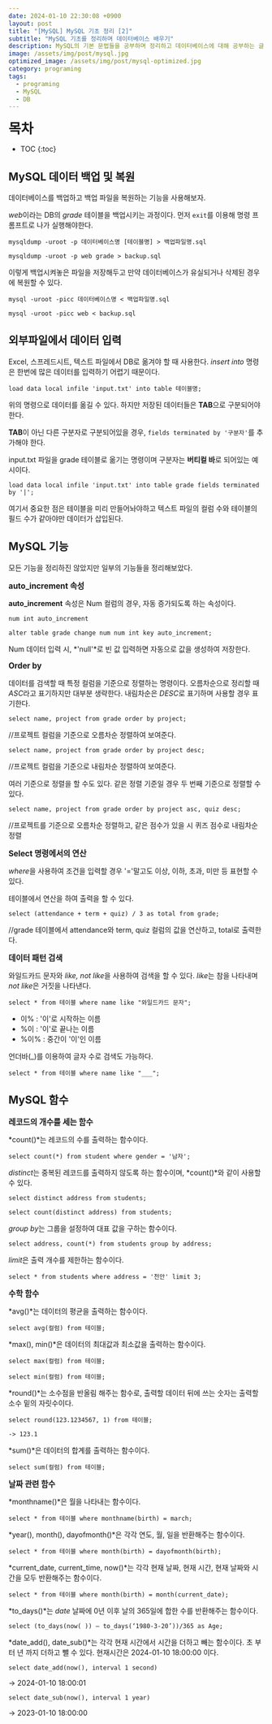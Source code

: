 ```yaml
---
date: 2024-01-10 22:30:08 +0900
layout: post
title: "[MySQL] MySQL 기초 정리 [2]"
subtitle: "MySQL 기초를 정리하며 데이터베이스 배우기"
description: MySQL의 기본 문법들을 공부하며 정리하고 데이터베이스에 대해 공부하는 글
image: /assets/img/post/mysql.jpg
optimized_image: /assets/img/post/mysql-optimized.jpg
category: programing
tags:
  - programing
  - MySQL
  - DB
---
```


<span style="font-size:1.9em; font-weight:bold;">목차</span>
* TOC
{:toc}


## MySQL 데이터 백업 및 복원

데이터베이스를 백업하고 백업 파일을 복원하는 기능을 사용해보자.

*web*이라는 DB의 *grade* 테이블을 백업시키는 과정이다.
먼저 `exit`를 이용해 명령 프롬프트로 나가 실행해야한다.

`mysqldump -uroot -p 데이터베이스명 [테이블명] > 백업파일명.sql`

`mysqldump -uroot -p web grade > backup.sql`

이렇게 백업시켜놓은 파일을 저장해두고 만약 데이터베이스가 유실되거나 삭제된 경우에 복원할 수 있다.

`mysql -uroot -picc 데이터베이스명 < 백업파일명.sql`

`mysql -uroot -picc web < backup.sql`


## 외부파일에서 데이터 입력

Excel, 스프레드시트, 텍스트 파일에서 DB로 옮겨야 할 때 사용한다. *insert into* 명령은 한번에 많은 데이터를 입력하기 어렵기 때문이다.

`load data local infile 'input.txt' into table 테이블명;`

위의 명령으로 데이터를 옮길 수 있다. 하지만 저장된 데이터들은 **TAB**으로 구분되어야 한다.

**TAB**이 아닌 다른 구분자로 구분되어있을 경우, `fields terminated by '구분자'`를 추가해야 한다.

input.txt 파일을 grade 테이블로 옮기는 명령이며 구분자는 **버티컬 바**로 되어있는 예시이다. 

`load data local infile 'input.txt' into table grade fields terminated by '|';`

여기서 중요한 점은 테이블을 미리 만들어놔야하고 텍스트 파일의 컬럼 수와 테이블의 필드 수가 같아야만 데이터가 삽입된다. 


## MySQL 기능

모든 기능을 정리하진 않았지만 일부의 기능들을 정리해보았다.

<span style="font-size:1.1em; font-weight:bold;">auto_increment 속성</span>

**auto_increment** 속성은 Num 컬럼의 경우, 자동 증가되도록 하는 속성이다.

`num int auto_increment`

`alter table grade change num num int key auto_increment;`

Num 데이터 입력 시, *'null'*로 빈 값 입력하면 자동으로 값을 생성하여 저장한다.

<span style="font-size:1.1em; font-weight:bold;">Order by</span>

데이터를 검색할 때 특정 컬럼을 기준으로 정렬하는 명령이다.
오름차순으로 정리할 때 *ASC*라고 표기하지만 대부분 생략한다.
내림차순은 *DESC*로 표기하며 사용할 경우 표기한다.

`select name, project from grade order by project;`

//프로젝트 컬럼을 기준으로 오름차순 정렬하여 보여준다.

`select name, project from grade order by project desc;`

//프로젝트 컬럼을 기준으로 내림차순 정렬하여 보여준다.

여러 기준으로 정렬을 할 수도 있다. 같은 정렬 기준일 경우 두 번째 기준으로 정렬할 수 있다.

`select name, project from grade order by project asc, quiz desc;`

//프로젝트를 기준으로 오름차순 정렬하고, 같은 점수가 있을 시 퀴즈 점수로 내림차순 정렬

<span style="font-size:1.1em; font-weight:bold;">Select 명령에서의 연산</span>

*where*을 사용하여 조건을 입력할 경우 '='말고도 이상, 이하, 초과, 미만 등 표현할 수 있다.

테이블에서 연산을 하여 출력을 할 수 있다.

`select (attendance + term + quiz) / 3 as total from grade;`

//grade 테이블에서 attendance와 term, quiz 컬럼의 값을 연산하고, total로 출력한다.

<span style="font-size:1.1em; font-weight:bold;">데이터 패턴 검색</span>

와일드카드 문자와 *like, not like*을 사용하여 검색을 할 수 있다.
*like*는 참을 나타내며 *not like*은 거짓을 나타낸다.

`select * from 테이블 where name like "와일드카드 문자";`

- 이% :	'이'로 시작하는 이름
- %이 : '이'로 끝나는 이름
- %이% : 중간이 '이'인 이름

언더바(_)를 이용하여 글자 수로 검색도 가능하다.

`select * from 테이블 where name like "___";`


## MySQL 함수

<span style="font-size:1.1em; font-weight:bold;">레코드의 개수를 세는 함수</span>

*count()*는 레코드의 수를 출력하는 함수이다.

`select count(*) from student where gender = '남자';`

*distinct*는 중복된 레코드를 출력하지 않도록 하는 함수이며, *count()*와 같이 사용할 수 있다.

`select distinct address from students;`

`select count(distinct address) from students;`

*group by*는 그룹을 설정하여 대표 값을 구하는 함수이다.

`select address, count(*) from students group by address;`

*limit*은 출력 개수를 제한하는 함수이다.

`select * from students where address = '천안' limit 3;`

<span style="font-size:1.1em; font-weight:bold;">수학 함수</span>

*avg()*는 데이터의 평균을 출력하는 함수이다.

`select avg(컬럼) from 테이블;`

*max(), min()*은 데이터의 최대값과 최소값을 출력하는 함수이다.

`select max(컬럼) from 테이블;`

`select min(컬럼) from 테이블;`

*round()*는 소수점을 반올림 해주는 함수로, 출력할 데이터 뒤에 쓰는 숫자는 출력할 소수 밑의 자릿수이다.

`select round(123.1234567, 1) from 테이블;`

`-> 123.1`

*sum()*은 데이터의 합계를 출력하는 함수이다.

`select sum(컬럼) from 테이블;`

<span style="font-size:1.1em; font-weight:bold;">날짜 관련 함수</span>

*monthname()*은 월을 나타내는 함수이다.

`select * from 테이블 where monthname(birth) = march;`

*year(), month(), dayofmonth()*은 각각 연도, 월, 일을 반환해주는 함수이다.

`select * from 테이블 where month(birth) = dayofmonth(birth);`

*current_date, current_time, now()*는 각각 현재 날짜, 현재 시간, 현재 날짜와 시간을 모두 반환해주는 함수이다.

`select * from 테이블 where month(birth) = month(current_date);`

*to_days()*는 *date* 날짜에 0년 이후 날의 365일에 합한 수를 반환해주는 함수이다.

`select (to_days(now( )) – to_days(‘1980-3-20’))/365 as Age;`

*date_add(), date_sub()*는 각각 현재 시간에서 시간을 더하고 빼는 함수이다. 초 부터 년 까지 더하고 뺄 수 있다. 현재시간은 2024-01-10 18:00:00 이다.

`select date_add(now(), interval 1 second)`

-> 2024-01-10 18:00:01

`select date_sub(now(), interval 1 year)`

-> 2023-01-10 18:00:00


